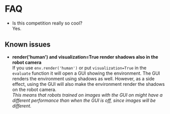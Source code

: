 # FAQ

* Is this competition really so cool?  
Yes.

## Known issues

* __render('human') and visualization=True render shadows also in the robot camera__  
If you use `env.render('human')` or put `visualization=True` in the `evaluate` function it will open a GUI showing the environment. The GUI renders the environment using shadows as well.
However, as a side effect, using the GUI will also make the environment render the shadows on the robot camera.  
_This means that robots trained on images with the GUI on might have a different performance than when the GUI is off, since images will be different._

